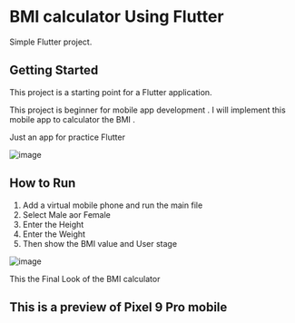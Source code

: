 # BMI calculator Using Flutter

Simple Flutter project.

## Getting Started

This project is a starting point for a Flutter application.

This project is beginner for mobile app development .
I will implement this mobile app to calculator the BMI .


Just an app for practice Flutter

![image](https://github.com/user-attachments/assets/605b2e36-68d0-424b-b455-e0bfbe170852)

## How to Run 

1) Add a virtual mobile phone and run the main file
2) Select Male aor Female
3) Enter the Height
4) Enter the Weight
5) Then show the BMI value and User stage 

![image](https://github.com/user-attachments/assets/ef4fe7d8-812f-4017-851e-23f322080a69)

This the Final Look of the BMI calculator 
## This is a preview of Pixel 9 Pro mobile 
